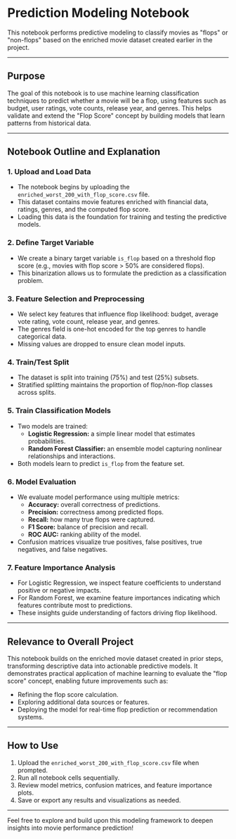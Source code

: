 # Prediction Modeling Notebook

This notebook performs predictive modeling to classify movies as "flops" or "non-flops" based on the enriched movie dataset created earlier in the project.

---

## Purpose

The goal of this notebook is to use machine learning classification techniques to predict whether a movie will be a flop, using features such as budget, user ratings, vote counts, release year, and genres. This helps validate and extend the "Flop Score" concept by building models that learn patterns from historical data.

---

## Notebook Outline and Explanation

### 1. Upload and Load Data

- The notebook begins by uploading the `enriched_worst_200_with_flop_score.csv` file.
- This dataset contains movie features enriched with financial data, ratings, genres, and the computed flop score.
- Loading this data is the foundation for training and testing the predictive models.

### 2. Define Target Variable

- We create a binary target variable `is_flop` based on a threshold flop score (e.g., movies with flop score > 50% are considered flops).
- This binarization allows us to formulate the prediction as a classification problem.

### 3. Feature Selection and Preprocessing

- We select key features that influence flop likelihood: budget, average vote rating, vote count, release year, and genres.
- The genres field is one-hot encoded for the top genres to handle categorical data.
- Missing values are dropped to ensure clean model inputs.

### 4. Train/Test Split

- The dataset is split into training (75%) and test (25%) subsets.
- Stratified splitting maintains the proportion of flop/non-flop classes across splits.

### 5. Train Classification Models

- Two models are trained:
  - **Logistic Regression:** a simple linear model that estimates probabilities.
  - **Random Forest Classifier:** an ensemble model capturing nonlinear relationships and interactions.
- Both models learn to predict `is_flop` from the feature set.

### 6. Model Evaluation

- We evaluate model performance using multiple metrics:
  - **Accuracy:** overall correctness of predictions.
  - **Precision:** correctness among predicted flops.
  - **Recall:** how many true flops were captured.
  - **F1 Score:** balance of precision and recall.
  - **ROC AUC:** ranking ability of the model.
- Confusion matrices visualize true positives, false positives, true negatives, and false negatives.

### 7. Feature Importance Analysis

- For Logistic Regression, we inspect feature coefficients to understand positive or negative impacts.
- For Random Forest, we examine feature importances indicating which features contribute most to predictions.
- These insights guide understanding of factors driving flop likelihood.

---

## Relevance to Overall Project

This notebook builds on the enriched movie dataset created in prior steps, transforming descriptive data into actionable predictive models. It demonstrates practical application of machine learning to evaluate the "flop score" concept, enabling future improvements such as:

- Refining the flop score calculation.
- Exploring additional data sources or features.
- Deploying the model for real-time flop prediction or recommendation systems.

---

## How to Use

1. Upload the `enriched_worst_200_with_flop_score.csv` file when prompted.
2. Run all notebook cells sequentially.
3. Review model metrics, confusion matrices, and feature importance plots.
4. Save or export any results and visualizations as needed.

---

Feel free to explore and build upon this modeling framework to deepen insights into movie performance prediction!
